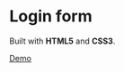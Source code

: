 # Login form

Built with **HTML5** and **CSS3**.

[Demo](https://mehedi61.github.io/Login-Signup-form/login.html)
